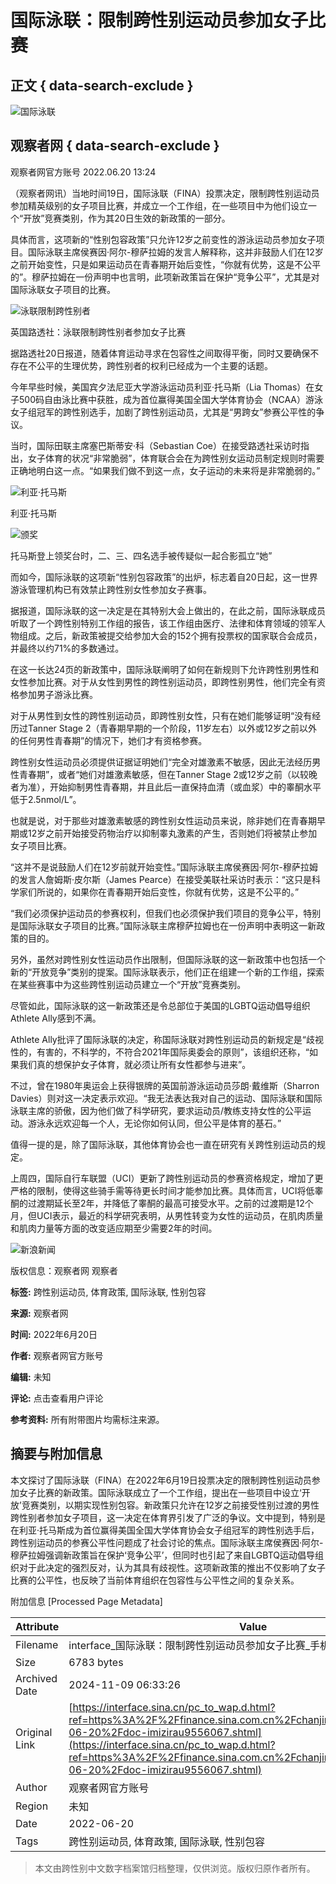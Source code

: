 # 国际泳联：限制跨性别运动员参加女子比赛

## 正文 { data-search-exclude }


![国际泳联](//n.sinaimg.cn/sinakd10200/360/w180h180/20221208/efc8-204e9ae748fd985652297c80f26736d5.jpg)

## 观察者网 { data-search-exclude }

观察者网官方账号 2022.06.20 13:24

（观察者网讯）当地时间19日，国际泳联（FINA）投票决定，限制跨性别运动员参加精英级别的女子项目比赛，并成立一个工作组，在一些项目中为他们设立一个“开放”竞赛类别，作为其20日生效的新政策的一部分。

具体而言，这项新的“性别包容政策”只允许12岁之前变性的游泳运动员参加女子项目。国际泳联主席侯赛因·阿尔-穆萨拉姆的发言人解释称，这并非鼓励人们在12岁之前开始变性，只是如果运动员在青春期开始后变性，“你就有优势，这是不公平的”。穆萨拉姆在一份声明中也言明，此项新政策旨在保护“竞争公平”，尤其是对国际泳联女子项目的比赛。

![泳联限制跨性别者](//k.sinaimg.cn/n/sinakd20220620s/57/w640h217/20220620/3245-d5e83801fb01f6532c41edb356d940ee.jpg/w700d1q75cms.jpg?by=cms_fixed_width)

英国路透社：泳联限制跨性别者参加女子比赛

据路透社20日报道，随着体育运动寻求在包容性之间取得平衡，同时又要确保不存在不公平的生理优势，跨性别者的权利已经成为一个主要的话题。

今年早些时候，美国宾夕法尼亚大学游泳运动员利亚·托马斯（Lia Thomas）在女子500码自由泳比赛中获胜，成为首位赢得美国全国大学体育协会（NCAA）游泳女子组冠军的跨性别选手，加剧了跨性别运动员，尤其是“男跨女”参赛公平性的争议。

当时，国际田联主席塞巴斯蒂安·科（Sebastian Coe）在接受路透社采访时指出，女子体育的状况“非常脆弱”，体育联合会在为跨性别女运动员制定规则时需要正确地明白这一点。“如果我们做不到这一点，女子运动的未来将是非常脆弱的。”

![利亚·托马斯](//k.sinaimg.cn/n/sinakd20220620s/273/w640h433/20220620/0edf-28c406fcf16cf4ffbe95ee0ec3a5dd0e.png/w700d1q75cms.jpg?by=cms_fixed_width)

利亚·托马斯

![颁奖](//k.sinaimg.cn/n/sinakd20220620s/199/w640h359/20220620/7042-f57a66ea9d0f5fc41d189778525cf54a.png/w700d1q75cms.jpg?by=cms_fixed_width)

托马斯登上领奖台时，二、三、四名选手被传疑似一起合影孤立“她”

而如今，国际泳联的这项新“性别包容政策”的出炉，标志着自20日起，这一世界游泳管理机构已有效禁止跨性别女性参加女子赛事。

据报道，国际泳联的这一决定是在其特别大会上做出的，在此之前，国际泳联成员听取了一个跨性别特别工作组的报告，该工作组由医疗、法律和体育领域的领军人物组成。之后，新政策被提交给参加大会的152个拥有投票权的国家联合会成员，并最终以约71%的多数通过。

在这一长达24页的新政策中，国际泳联阐明了如何在新规则下允许跨性别男性和女性参加比赛。对于从女性到男性的跨性别运动员，即跨性别男性，他们完全有资格参加男子游泳比赛。

对于从男性到女性的跨性别运动员，即跨性别女性，只有在她们能够证明“没有经历过Tanner Stage 2（青春期早期的一个阶段，11岁左右）以外或12岁之前以外的任何男性青春期”的情况下，她们才有资格参赛。

跨性别女性运动员必须提供证据证明她们“完全对雄激素不敏感，因此无法经历男性青春期”，或者“她们对雄激素敏感，但在Tanner Stage 2或12岁之前（以较晚者为准），开始抑制男性青春期，并且此后一直保持血清（或血浆）中的睾酮水平低于2.5nmol/L”。

也就是说，对于那些对雄激素敏感的跨性别女性运动员来说，除非她们在青春期早期或12岁之前开始接受药物治疗以抑制睾丸激素的产生，否则她们将被禁止参加女子项目比赛。

“这并不是说鼓励人们在12岁前就开始变性。”国际泳联主席侯赛因·阿尔-穆萨拉姆的发言人詹姆斯·皮尔斯（James Pearce）在接受美联社采访时表示：“这只是科学家们所说的，如果你在青春期开始后变性，你就有优势，这是不公平的。”

“我们必须保护运动员的参赛权利，但我们也必须保护我们项目的竞争公平，特别是国际泳联女子项目的比赛。”国际泳联主席穆萨拉姆也在一份声明中表明这一新政策的目的。

另外，虽然对跨性别女性运动员作出限制，但国际泳联的这一新政策中也包括一个新的“开放竞争”类别的提案。国际泳联表示，他们正在组建一个新的工作组，探索在某些赛事中为这些跨性别运动员建立一个“开放”竞赛类别。

尽管如此，国际泳联的这一新政策还是令总部位于美国的LGBTQ运动倡导组织Athlete Ally感到不满。

Athlete Ally批评了国际泳联的决定，称国际泳联对跨性别运动员的新规定是“歧视性的，有害的，不科学的，不符合2021年国际奥委会的原则”，该组织还称，“如果我们真的想保护女子体育，就必须让所有女性都参与进来”。

不过，曾在1980年奥运会上获得银牌的英国前游泳运动员莎朗·戴维斯（Sharron Davies）则对这一决定表示欢迎。“我无法表达我对自己的运动、国际泳联和国际泳联主席的骄傲，因为他们做了科学研究，要求运动员/教练支持女性的公平运动。游泳永远欢迎每一个人，无论你如何认同，但公平是体育的基石。”

值得一提的是，除了国际泳联，其他体育协会也一直在研究有关跨性别运动员的规定。

上周四，国际自行车联盟（UCI）更新了跨性别运动员的参赛资格规定，增加了更严格的限制，使得这些骑手需等待更长时间才能参加比赛。具体而言，UCI将低睾酮的过渡期延长至2年，并降低了睾酮的最高可接受水平。之前的过渡期是12个月，但UCI表示，最近的科学研究表明，从男性转变为女性的运动员，在肌肉质量和肌肉力量等方面的改变适应期至少需要2年的时间。

![新浪新闻](//n.sinaimg.cn/default/2fb77759/20151125/320X320.png)

版权信息：观察者网 观察者

**标签:** 跨性别运动员, 体育政策, 国际泳联, 性别包容

**来源:** 观察者网

**时间:** 2022年6月20日

**作者:** 观察者网官方账号

**编辑:** 未知

**评论:** 点击查看用户评论  

**参考资料:** 所有附带图片均需标注来源。

## 摘要与附加信息

<!-- tcd_abstract -->
本文探讨了国际泳联（FINA）在2022年6月19日投票决定的限制跨性别运动员参加女子比赛的新政策。国际泳联成立了一个工作组，提出在一些项目中设立‘开放’竞赛类别，以期实现性别包容。新政策只允许在12岁之前接受性别过渡的男性跨性别者参加女子项目，这一决定在体育界引发了广泛的争议。文中提到，特别是在利亚·托马斯成为首位赢得美国全国大学体育协会女子组冠军的跨性别选手后，跨性别运动员的参赛公平性问题成了社会讨论的焦点。国际泳联主席侯赛因·阿尔-穆萨拉姆强调新政策旨在保护‘竞争公平’，但同时也引起了来自LGBTQ运动倡导组织对于此决定的强烈反对，认为其具有歧视性。这项新政策的推出不仅影响了女子比赛的公平性，也反映了当前体育组织在包容性与公平性之间的复杂关系。
<!-- tcd_abstract_end -->

附加信息 [Processed Page Metadata]

| Attribute       | Value                                  |
|-----------------|----------------------------------------|
| Filename        | interface_国际泳联：限制跨性别运动员参加女子比赛_手机新浪网.md                             |
| Size            | 6783 bytes                           |
| Archived Date   | 2024-11-09 06:33:26                             |
| Original Link   | [https://interface.sina.cn/pc_to_wap.d.html?ref=https%3A%2F%2Ffinance.sina.com.cn%2Fchanjing%2Fcyxw%2F2022-06-20%2Fdoc-imizirau9556067.shtml](https://interface.sina.cn/pc_to_wap.d.html?ref=https%3A%2F%2Ffinance.sina.com.cn%2Fchanjing%2Fcyxw%2F2022-06-20%2Fdoc-imizirau9556067.shtml)                       |
| Author          | 观察者网官方账号                               |
| Region          | 未知                               |
| Date            | 2022-06-20                                 |
| Tags            | 跨性别运动员, 体育政策, 国际泳联, 性别包容                                 |
>
> 本文由跨性别中文数字档案馆归档整理，仅供浏览。版权归原作者所有。
>